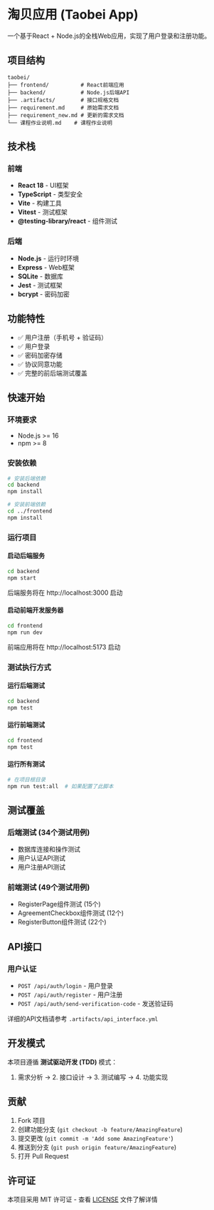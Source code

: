 # 淘贝应用 (Taobei App)

一个基于React + Node.js的全栈Web应用，实现了用户登录和注册功能。

## 项目结构

```
taobei/
├── frontend/          # React前端应用
├── backend/           # Node.js后端API
├── .artifacts/        # 接口规格文档
├── requirement.md     # 原始需求文档
├── requirement_new.md # 更新的需求文档
└── 课程作业说明.md    # 课程作业说明
```

## 技术栈

### 前端
- **React 18** - UI框架
- **TypeScript** - 类型安全
- **Vite** - 构建工具
- **Vitest** - 测试框架
- **@testing-library/react** - 组件测试

### 后端
- **Node.js** - 运行时环境
- **Express** - Web框架
- **SQLite** - 数据库
- **Jest** - 测试框架
- **bcrypt** - 密码加密

## 功能特性

- ✅ 用户注册（手机号 + 验证码）
- ✅ 用户登录
- ✅ 密码加密存储
- ✅ 协议同意功能
- ✅ 完整的前后端测试覆盖

## 快速开始

### 环境要求
- Node.js >= 16
- npm >= 8

### 安装依赖

```bash
# 安装后端依赖
cd backend
npm install

# 安装前端依赖
cd ../frontend
npm install
```

### 运行项目

#### 启动后端服务
```bash
cd backend
npm start
```
后端服务将在 http://localhost:3000 启动

#### 启动前端开发服务器
```bash
cd frontend
npm run dev
```
前端应用将在 http://localhost:5173 启动

### 测试执行方式

#### 运行后端测试
```bash
cd backend
npm test
```

#### 运行前端测试
```bash
cd frontend
npm test
```

#### 运行所有测试
```bash
# 在项目根目录
npm run test:all  # 如果配置了此脚本
```

## 测试覆盖

### 后端测试 (34个测试用例)
- 数据库连接和操作测试
- 用户认证API测试
- 用户注册API测试

### 前端测试 (49个测试用例)
- RegisterPage组件测试 (15个)
- AgreementCheckbox组件测试 (12个)
- RegisterButton组件测试 (22个)

## API接口

### 用户认证
- `POST /api/auth/login` - 用户登录
- `POST /api/auth/register` - 用户注册
- `POST /api/auth/send-verification-code` - 发送验证码

详细的API文档请参考 `.artifacts/api_interface.yml`

## 开发模式

本项目遵循 **测试驱动开发 (TDD)** 模式：
1. 需求分析 → 2. 接口设计 → 3. 测试编写 → 4. 功能实现

## 贡献

1. Fork 项目
2. 创建功能分支 (`git checkout -b feature/AmazingFeature`)
3. 提交更改 (`git commit -m 'Add some AmazingFeature'`)
4. 推送到分支 (`git push origin feature/AmazingFeature`)
5. 打开 Pull Request

## 许可证

本项目采用 MIT 许可证 - 查看 [LICENSE](LICENSE) 文件了解详情